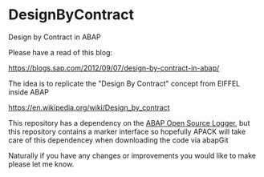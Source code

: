 # DesignByContract
Design by Contract in ABAP

Please have a read of this blog:

https://blogs.sap.com/2012/09/07/design-by-contract-in-abap/

The idea is to replicate the "Design By Contract" concept from EIFFEL inside ABAP

https://en.wikipedia.org/wiki/Design_by_contract

This repository has a dependency on the [ABAP Open Source Logger](https://github.com/ABAP-Logger/ABAP-Logger), but this repository contains a marker interface so hopefully APACK will take care of this dependencey when downloading the code via abapGit

Naturally if you have any changes or improvements you would like to make please let me know.

